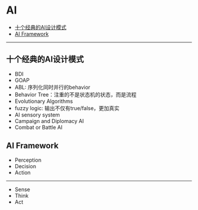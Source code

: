 # AI

* [十个经典的AI设计模式](#十个经典的ai设计模式)
* [AI Framework](#ai-framework)

------

## 十个经典的AI设计模式

- BDI
- GOAP
- ABL: 序列化同时并行的behavior
- Behavior Tree：注重的不是状态机的状态，而是流程
- Evolutionary Algorithms
- fuzzy logic: 输出不仅有true/false，更加真实
- AI sensory system
- Campaign and Diplomacy AI
- Combat or Battle AI



## AI Framework

- Perception
- Decision
- Action

------

- Sense
- Think
- Act